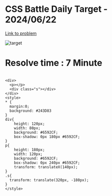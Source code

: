 # CSS Battle Daily Target - 2024/06/22

[Link to problem](https://cssbattle.dev/play/q4Ut5riDVVIzfgfNFBPm)

![target](https://firebasestorage.googleapis.com/v0/b/cssbattleapp.appspot.com/o/user%2Fummd3POvEDfFyeFvVdOMG3OOrwE2%2Ftargets%2Ftarget_CBJY7mQ.png?alt=media)

# Resolve time : 7 Minute

```

<div>
  <p></p>
  <div class="s"></div>
</div>
<style>
* {
  margin:0;
  background: #243D83
}
div{
    height: 120px;
    width: 80px;
    background: #6592CF;
    box-shadow: 0px 180px #6592CF;
}
p{
    height: 180px;
    width: 120px;
    background: #6592CF;
    box-shadow: 0px 240px #6592CF;
    transform: translateX(140px);
}
.s{
  transform: translate(320px, -180px);
}
</style>

```